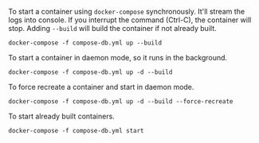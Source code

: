 
To start a container using `docker-compose` synchronously. It'll stream the logs into console. If you interrupt the command (Ctrl-C), the container will stop. Adding `--build` will build the container if not already built.

    docker-compose -f compose-db.yml up --build
    
To start a container in daemon mode, so it runs in the background.

    docker-compose -f compose-db.yml up -d --build
    
To force recreate a container and start in daemon mode.

    docker-compose -f compose-db.yml up -d --build --force-recreate
    
To start already built containers.

    docker-compose -f compose-db.yml start
